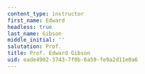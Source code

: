 ```yaml
---
content_type: instructor
first_name: Edward
headless: true
last_name: Gibson
middle_initial: ''
salutation: Prof.
title: Prof. Edward Gibson
uid: eade4902-3743-7f0b-6a59-fe9a2d11e0a6
---
```

